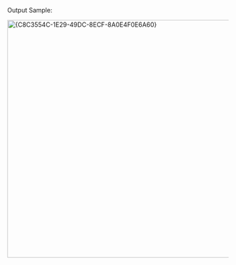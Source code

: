 Output Sample:

<img width="541" alt="{C8C3554C-1E29-49DC-8ECF-8A0E4F0E6A60}" src="https://github.com/user-attachments/assets/e9d698a2-fdaf-456a-ac6f-872e91143c04" />
